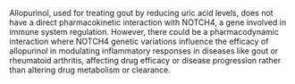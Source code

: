 Allopurinol, used for treating gout by reducing uric acid levels, does not have a direct pharmacokinetic interaction with NOTCH4, a gene involved in immune system regulation. However, there could be a pharmacodynamic interaction where NOTCH4 genetic variations influence the efficacy of allopurinol in modulating inflammatory responses in diseases like gout or rheumatoid arthritis, affecting drug efficacy or disease progression rather than altering drug metabolism or clearance.
